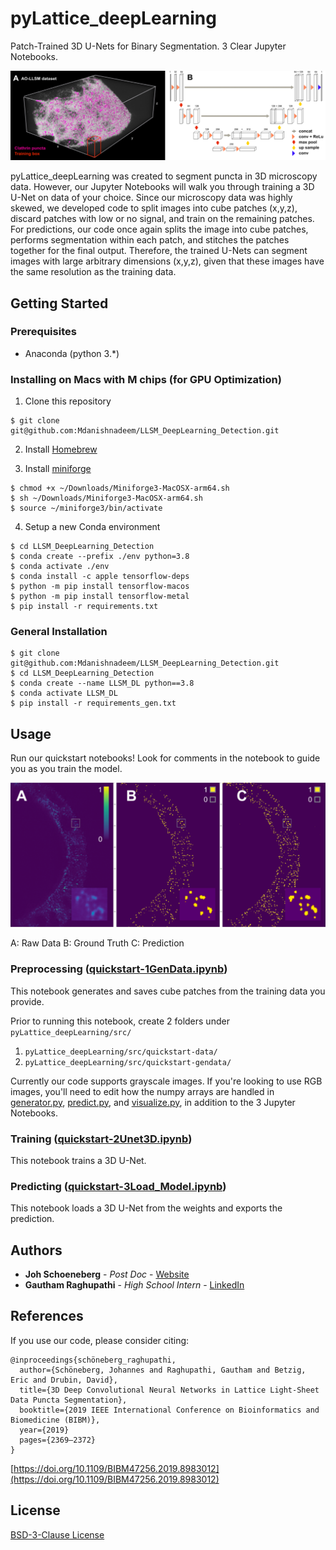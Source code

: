 # pyLattice_deepLearning

Patch-Trained 3D U-Nets for Binary Segmentation. 3 Clear Jupyter Notebooks.

![3D U-Net Architecture](images/u-net_architecture.PNG)

pyLattice_deepLearning was created to segment puncta in 3D microscopy data. However, our Jupyter Notebooks will walk you through training a 3D U-Net on data of your choice. Since our microscopy data was highly skewed, we developed code to split images into cube patches (x,y,z), discard patches with low or no signal, and train on the remaining patches. For predictions, our code once again splits the image into cube patches, performs segmentation within each patch, and stitches the patches together for the final output. Therefore, the trained U-Nets can segment images with large arbitrary dimensions (x,y,z), given that these images have the same resolution as the training data.  

## Getting Started

### Prerequisites
* Anaconda (python 3.*)

### Installing on Macs with M chips (for GPU Optimization)

1. Clone this repository
```
$ git clone git@github.com:Mdanishnadeem/LLSM_DeepLearning_Detection.git
```
2. Install [Homebrew](https://brew.sh/)

3. Install [miniforge](https://github.com/conda-forge/miniforge/releases/latest/download/Miniforge3-MacOSX-arm64.sh)
```
$ chmod +x ~/Downloads/Miniforge3-MacOSX-arm64.sh
$ sh ~/Downloads/Miniforge3-MacOSX-arm64.sh
$ source ~/miniforge3/bin/activate
```

4. Setup a new Conda environment 

```
$ cd LLSM_DeepLearning_Detection
$ conda create --prefix ./env python=3.8
$ conda activate ./env
$ conda install -c apple tensorflow-deps
$ python -m pip install tensorflow-macos
$ python -m pip install tensorflow-metal
$ pip install -r requirements.txt 
```

### General Installation

```
$ git clone git@github.com:Mdanishnadeem/LLSM_DeepLearning_Detection.git
$ cd LLSM_DeepLearning_Detection
$ conda create --name LLSM_DL python==3.8 
$ conda activate LLSM_DL
$ pip install -r requirements_gen.txt

```

## Usage

Run our quickstart notebooks! Look for comments in the notebook to guide you as you train the model.

![Raw-Mask-Prediction](images/raw_mask_prediction.PNG)

A: Raw Data B: Ground Truth C: Prediction

### Preprocessing ([quickstart-1GenData.ipynb](https://github.com/Mdanishnadeem/LLSM_DeepLearning_Detection/blob/main/src/quickstart-1GenData.ipynb))

This notebook generates and saves cube patches from the training data you provide.

Prior to running this notebook, create 2 folders under ```pyLattice_deepLearning/src/```
1. ```pyLattice_deepLearning/src/quickstart-data/```
2. ```pyLattice_deepLearning/src/quickstart-gendata/```

Currently our code supports grayscale images. If you're looking to use RGB images, you'll need to edit how the numpy arrays are handled in [generator.py](https://github.com/Mdanishnadeem/LLSM_DeepLearning_Detection/blob/main/src/generator.py), [predict.py](https://github.com/Mdanishnadeem/LLSM_DeepLearning_Detection/blob/main/src/predict.py), and [visualize.py](https://github.com/Mdanishnadeem/LLSM_DeepLearning_Detection/blob/main/src/visualize.py), in addition to the 3 Jupyter Notebooks.

### Training ([quickstart-2Unet3D.ipynb](https://github.com/Mdanishnadeem/LLSM_DeepLearning_Detection/blob/main/src/quickstart-2Unet3D.ipynb))

This notebook trains a 3D U-Net.

### Predicting ([quickstart-3Load_Model.ipynb](https://github.com/Mdanishnadeem/LLSM_DeepLearning_Detection/blob/main/src/quickstart-3Load_Model.ipynb))

This notebook loads a 3D U-Net from the weights and exports the prediction.

## Authors

* **Joh Schoeneberg** - *Post Doc* - [Website](https://www.schoeneberglab.org)
* **Gautham Raghupathi** - *High School Intern* - [LinkedIn](https://www.linkedin.com/in/gurugautham/)
  
## References
If you use our code, please consider citing: 
```
@inproceedings{schöneberg_raghupathi,
  author={Schöneberg, Johannes and Raghupathi, Gautham and Betzig, Eric and Drubin, David},
  title={3D Deep Convolutional Neural Networks in Lattice Light-Sheet Data Puncta Segmentation},
  booktitle={2019 IEEE International Conference on Bioinformatics and Biomedicine (BIBM)},
  year={2019}
  pages={2369–2372}
}
```
[https://doi.org/10.1109/BIBM47256.2019.8983012](https://doi.org/10.1109/BIBM47256.2019.8983012)

## License
[BSD-3-Clause License](https://github.com/JohSchoeneberg/pyLattice_deepLearning/blob/master/LICENSE)
